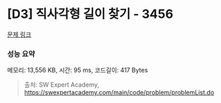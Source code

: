 # [D3] 직사각형 길이 찾기 - 3456 

[문제 링크](https://swexpertacademy.com/main/code/problem/problemDetail.do?contestProbId=AWFPmsqqALwDFAV0) 

### 성능 요약

메모리: 13,556 KB, 시간: 95 ms, 코드길이: 417 Bytes



> 출처: SW Expert Academy, https://swexpertacademy.com/main/code/problem/problemList.do